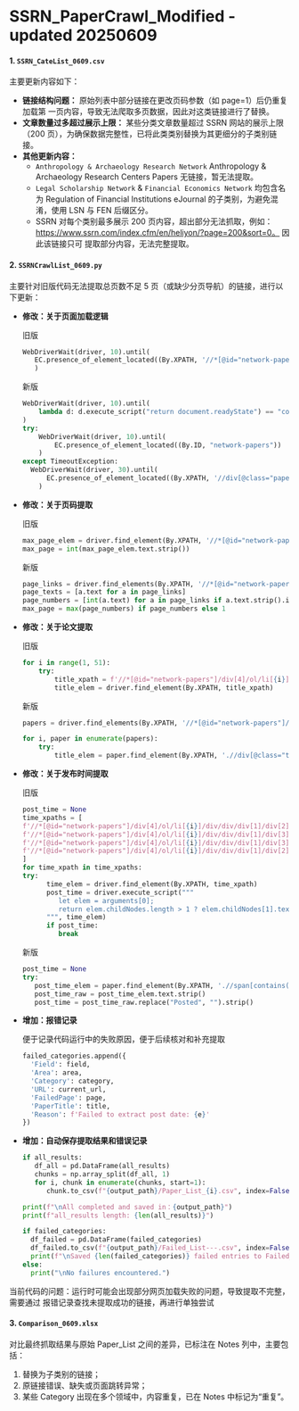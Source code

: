 # SSRN_PaperCrawl_Modified - updated 20250609

#### 1. **`SSRN_CateList_0609.csv`**

主要更新内容如下：

- **链接结构问题：** 原始列表中部分链接在更改页码参数（如 page=1）后仍重复加载第
  一页内容，导致无法爬取多页数据，因此对这类链接进行了替换。
- **文章数量过多超过展示上限：** 某些分类文章数量超过 SSRN 网站的展示上限（200
  页），为确保数据完整性，已将此类类别替换为其更细分的子类别链接。
- **其他更新内容：**
  - `Anthropology & Archaeology Research Network` Anthropology & Archaeology
    Research Centers Papers 无链接，暂无法提取。
  - `Legal Scholarship Network` & `Financial Economics Network` 均包含名为
    Regulation of Financial Institutions eJournal 的子类别，为避免混淆，使用 LSN
    与 FEN 后缀区分。
  - SSRN 对每个类别最多展示 200 页内容，超出部分无法抓取，例如：
    https://www.ssrn.com/index.cfm/en/heliyon/?page=200&sort=0。 因此该链接只可
    提取部分内容，无法完整提取。

#### 2. **`SSRNCrawlList_0609.py`**

主要针对旧版代码无法提取总页数不足 5 页（或缺少分页导航）的链接，进行以下更新：

- **修改：关于页面加载逻辑**

  旧版

  ```python
  WebDriverWait(driver, 10).until(
     EC.presence_of_element_located((By.XPATH, '//*[@id="network-papers"]/div[4]/ol/li[1]/div/div/div[1]/div[1]/a'))
     )
  ```

  新版

  ```python
  WebDriverWait(driver, 10).until(
      lambda d: d.execute_script("return document.readyState") == "complete"
  )
  try:
      WebDriverWait(driver, 10).until(
          EC.presence_of_element_located((By.ID, "network-papers"))
      )
  except TimeoutException:
    WebDriverWait(driver, 30).until(
        EC.presence_of_element_located((By.XPATH, '//div[@class="papers-list"]'))
      )
  ```

- **修改：关于页码提取**

  旧版

  ```python
  max_page_elem = driver.find_element(By.XPATH, '//*[@id="network-papers"]/div[2]/a[5]')
  max_page = int(max_page_elem.text.strip())
  ```

  新版

  ```python
  page_links = driver.find_elements(By.XPATH, '//*[@id="network-papers"]//a')
  page_texts = [a.text for a in page_links]
  page_numbers = [int(a.text) for a in page_links if a.text.strip().isdigit()]
  max_page = max(page_numbers) if page_numbers else 1
  ```

- **修改：关于论文提取**

  旧版

  ```python
  for i in range(1, 51):
      try:
          title_xpath = f'//*[@id="network-papers"]/div[4]/ol/li[{i}]/div/div/div[1]/div[1]/a'
          title_elem = driver.find_element(By.XPATH, title_xpath)
  ```

  新版

  ```python
  papers = driver.find_elements(By.XPATH, '//*[@id="network-papers"]//ol/li')

  for i, paper in enumerate(papers):
      try:
          title_elem = paper.find_element(By.XPATH, './/div[@class="title"]/a')
  ```

- **修改：关于发布时间提取**

  旧版

  ```python
  post_time = None
  time_xpaths = [
  f'//*[@id="network-papers"]/div[4]/ol/li[{i}]/div/div/div[1]/div[2]/span[2]',
  f'//*[@id="network-papers"]/div[4]/ol/li[{i}]/div/div/div[1]/div[3]/span[2]',
  f'//*[@id="network-papers"]/div[4]/ol/li[{i}]/div/div/div[1]/div[3]/span',
  f'//*[@id="network-papers"]/div[4]/ol/li[{i}]/div/div/div[1]/div[2]/span'
  ]
  for time_xpath in time_xpaths:
  try:
        time_elem = driver.find_element(By.XPATH, time_xpath)
        post_time = driver.execute_script("""
           let elem = arguments[0];
           return elem.childNodes.length > 1 ? elem.childNodes[1].textContent.trim() : null;
        """, time_elem)
        if post_time:
           break
  ```

  新版

  ```python
  post_time = None
  try:
     post_time_elem = paper.find_element(By.XPATH, './/span[contains(text(), "Posted")]')
     post_time_raw = post_time_elem.text.strip()
     post_time = post_time_raw.replace("Posted", "").strip()
  ```

- **增加：报错记录**

  便于记录代码运行中的失败原因，便于后续核对和补充提取

  ```python
  failed_categories.append({
    'Field': field,
    'Area': area,
    'Category': category,
    'URL': current_url,
    'FailedPage': page,
    'PaperTitle': title,
    'Reason': f'Failed to extract post date: {e}'
  })
  ```

- **增加：自动保存提取结果和错误记录**

  ```python
  if all_results:
     df_all = pd.DataFrame(all_results)
     chunks = np.array_split(df_all, 1)
     for i, chunk in enumerate(chunks, start=1):
        chunk.to_csv(f"{output_path}/Paper_List_{i}.csv", index=False)

  print(f"\nAll completed and saved in：{output_path}")
  print(f"all_results length: {len(all_results)}")

  if failed_categories:
    df_failed = pd.DataFrame(failed_categories)
    df_failed.to_csv(f"{output_path}/Failed_List---.csv", index=False)
    print(f"\nSaved {len(failed_categories)} failed entries to Failed_List.csv")
  else:
    print("\nNo failures encountered.")
  ```

当前代码的问题：运行时可能会出现部分网页加载失败的问题，导致提取不完整，需要通过
报错记录查找未提取成功的链接，再进行单独尝试

#### 3. **`Comparison_0609.xlsx`**

对比最终抓取结果与原始 Paper_List 之间的差异，已标注在 Notes 列中，主要包括：

1.  替换为子类别的链接；
2.  原链接错误、缺失或页面跳转异常；
3.  某些 Category 出现在多个领域中，内容重复，已在 Notes 中标记为“重复”。
